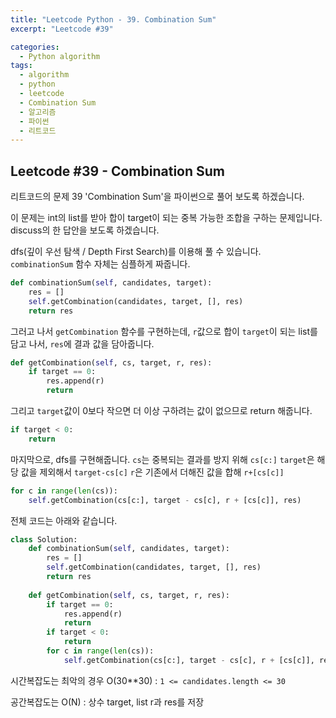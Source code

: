 ```yaml
---
title: "Leetcode Python - 39. Combination Sum"
excerpt: "Leetcode #39"

categories:
  - Python algorithm
tags:
  - algorithm
  - python
  - leetcode
  - Combination Sum
  - 알고리즘
  - 파이썬
  - 리트코드
---
```


## Leetcode #39 - Combination Sum
리트코드의 문제 39 'Combination Sum'을 파이썬으로 풀어 보도록 하겠습니다. 

이 문제는 int의 list를 받아 합이 target이 되는 중복 가능한 조합을 구하는 문제입니다.
discuss의 한 답안을 보도록 하겠습니다.

dfs(깊이 우선 탐색 / Depth First Search)를 이용해 풀 수 있습니다.
```combinationSum``` 함수 자체는 심플하게 짜줍니다.
```python
def combinationSum(self, candidates, target):
    res = []
    self.getCombination(candidates, target, [], res)
    return res
```

그러고 나서 ```getCombination``` 함수를 구현하는데,
```r```값으로 합이 ```target```이 되는 list를 담고 나서,
```res```에 결과 값을 담아줍니다.
```python
def getCombination(self, cs, target, r, res):
    if target == 0:
        res.append(r)
        return
```

그리고 ```target```값이 0보다 작으면 더 이상 구하려는 값이 없으므로 return 해줍니다.
```python
if target < 0:
    return
```

마지막으로, dfs를 구현해줍니다.
```cs```는 중복되는 결과를 방지 위해 ```cs[c:]```
```target```은 해당 값을 제외해서 ```target-cs[c]```
```r```은 기존에서 더해진 값을 합해 ```r+[cs[c]]```

```python
for c in range(len(cs)):
    self.getCombination(cs[c:], target - cs[c], r + [cs[c]], res)
```

전체 코드는 아래와 같습니다.
```python
class Solution:
    def combinationSum(self, candidates, target):
        res = []
        self.getCombination(candidates, target, [], res)
        return res
    
    def getCombination(self, cs, target, r, res):
        if target == 0:
            res.append(r)
            return
        if target < 0:
            return
        for c in range(len(cs)):
            self.getCombination(cs[c:], target - cs[c], r + [cs[c]], res)
```

시간복잡도는 최악의 경우 O(30**30) : ```1 <= candidates.length <= 30```

공간복잡도는 O(N) : 상수 target, list r과 res를 저장
